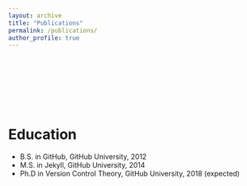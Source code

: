 ```yaml
---
layout: archive
title: "Publications"
permalink: /publications/
author_profile: true
---
```

<br />
<br />
<br />
<br />
<br />
<br />

Education
======
* B.S. in GitHub, GitHub University, 2012
* M.S. in Jekyll, GitHub University, 2014
* Ph.D in Version Control Theory, GitHub University, 2018 (expected)
